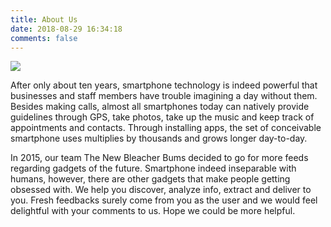 ```yaml
---
title: About Us
date: 2018-08-29 16:34:18
comments: false
---
```


![](/css/images/logo.png)

After only about ten years, smartphone technology is indeed powerful that businesses and staff members have trouble imagining a day without them. Besides making calls, almost all smartphones today can natively provide guidelines through GPS, take photos, take up the music and keep track of appointments and contacts. Through installing apps, the set of conceivable smartphone uses multiplies by thousands and grows longer day-to-day.

In 2015, our team The New Bleacher Bums decided to go for more feeds regarding gadgets of the future. Smartphone indeed inseparable with humans, however, there are other gadgets that make people getting obsessed with. We help you discover, analyze info, extract and deliver to you. Fresh feedbacks surely come from you as the user and we would feel delightful with your comments to us. Hope we could be more helpful.